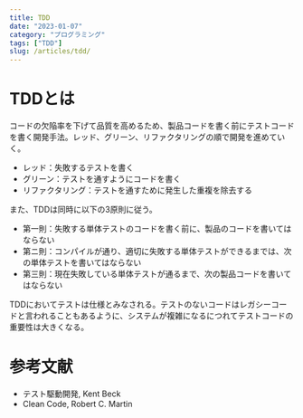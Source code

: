 ```yaml
---
title: TDD
date: "2023-01-07"
category: "プログラミング"
tags: ["TDD"]
slug: /articles/tdd/
---
```



# TDDとは
コードの欠陥率を下げて品質を高めるため、製品コードを書く前にテストコードを書く開発手法。レッド、グリーン、リファクタリングの順で開発を進めていく。

+ レッド：失敗するテストを書く
+ グリーン：テストを通すようにコードを書く
+ リファクタリング：テストを通すために発生した重複を除去する

また、TDDは同時に以下の3原則に従う。

+ 第一則：失敗する単体テストのコードを書く前に、製品のコードを書いてはならない
+ 第ニ則：コンパイルが通り、適切に失敗する単体テストができるまでは、次の単体テストを書いてはならない
+ 第三則：現在失敗している単体テストが通るまで、次の製品コードを書いてはならない

TDDにおいてテストは仕様とみなされる。テストのないコードはレガシーコードと言われることもあるように、システムが複雑になるにつれてテストコードの重要性は大きくなる。

# 参考文献
+ テスト駆動開発, Kent Beck
+ Clean Code, Robert C. Martin